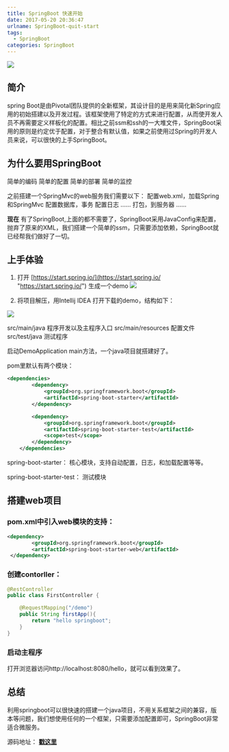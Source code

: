 ```yaml
---
title: SpringBoot 快速开始
date: 2017-05-20 20:36:47
urlname: SpringBoot-quit-start
tags:
  - SpringBoot
categories: SpringBoot
---
```

![](df3a3b954ec04941a42d483aa45c1741.jpg)

## 简介
spring Boot是由Pivotal团队提供的全新框架，其设计目的是用来简化新Spring应用的初始搭建以及开发过程。该框架使用了特定的方式来进行配置，从而使开发人员不再需要定义样板化的配置。相比之前ssm和ssh的一大堆文件，SpringBoot采用的原则是约定优于配置，对于整合有默认值，如果之前使用过Spring的开发人员来说，可以很快的上手SpringBoot。
<!-- more -->

## 为什么要用SpringBoot
简单的编码
简单的配置
简单的部署
简单的监控

之前搭建一个SpringMvc的web服务我们需要以下：
配置web.xml，加载Spring和SpringMvc
配置数据库，事务
配置日志
......
打包，到服务器
......

**现在** 有了SpringBoot,上面的都不需要了，SpringBoot采用JavaConfig来配置，抛弃了原来的XML，我们搭建一个简单的ssm，只需要添加依赖，SpringBoot就已经帮我们做好了一切。

## 上手体验
1. 打开 [https://start.spring.io/](https://start.spring.io/ "https://start.spring.io/") 生成一个demo
 ![](f1c16c8dcfb042ad81f900523cad92f8.png)
 
2. 将项目解压，用Intellij IDEA 打开下载的demo，结构如下：

 ![](dfb967c67aae407788ea26bff56625c7.png)
 
src/main/java 程序开发以及主程序入口
src/main/resources 配置文件
src/test/java 测试程序

启动DemoApplication main方法，一个java项目就搭建好了。

pom里默认有两个模块：
```xml
<dependencies>
		<dependency>
			<groupId>org.springframework.boot</groupId>
			<artifactId>spring-boot-starter</artifactId>
		</dependency>

		<dependency>
			<groupId>org.springframework.boot</groupId>
			<artifactId>spring-boot-starter-test</artifactId>
			<scope>test</scope>
		</dependency>
	</dependencies>
```
spring-boot-starter： 核心模块，支持自动配置，日志，和加载配置等等。

spring-boot-starter-test： 测试模块

## 搭建web项目
### pom.xml中引入web模块的支持：
```xml
<dependency>
        <groupId>org.springframework.boot</groupId>
        <artifactId>spring-boot-starter-web</artifactId>
 </dependency>
```
### 创建contorller：

```java
@RestController
public class FirstController {

    @RequestMapping("/demo")
    public String firstApp(){
        return "hello springboot";
    }
}
```
### 启动主程序
打开浏览器访问http://localhost:8080/hello，就可以看到效果了。

## 总结

利用springboot可以很快速的搭建一个java项目，不用关系框架之间的兼容，版本等问题，我们想使用任何的一个框架，只需要添加配置即可，SpringBoot非常适合微服务。

源码地址： [**戳这里**](https://github.com/llss6887/springboot/tree/master/demo)













































